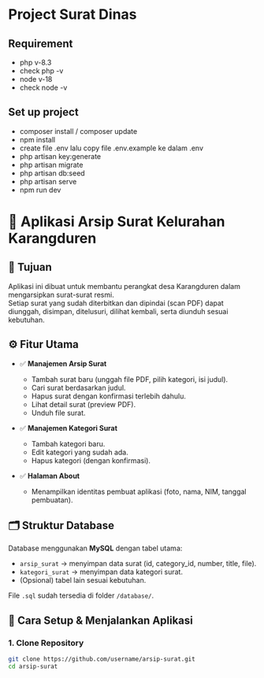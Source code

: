 # Project Surat Dinas
## Requirement
- php v-8.3
- check php -v
- node v-18
- check node -v
## Set up project
- composer install / composer update
- npm install
- create file .env lalu copy file .env.example ke dalam .env 
- php artisan key:generate
- php artisan migrate
- php artisan db:seed
- php artisan serve
- npm run dev

# 📑 Aplikasi Arsip Surat Kelurahan Karangduren

## 🎯 Tujuan
Aplikasi ini dibuat untuk membantu perangkat desa Karangduren dalam mengarsipkan surat-surat resmi.  
Setiap surat yang sudah diterbitkan dan dipindai (scan PDF) dapat diunggah, disimpan, ditelusuri, dilihat kembali, serta diunduh sesuai kebutuhan.

## ⚙️ Fitur Utama
- ✅ **Manajemen Arsip Surat**
  - Tambah surat baru (unggah file PDF, pilih kategori, isi judul).
  - Cari surat berdasarkan judul.
  - Hapus surat dengan konfirmasi terlebih dahulu.
  - Lihat detail surat (preview PDF).
  - Unduh file surat.

- ✅ **Manajemen Kategori Surat**
  - Tambah kategori baru.
  - Edit kategori yang sudah ada.
  - Hapus kategori (dengan konfirmasi).

- ✅ **Halaman About**
  - Menampilkan identitas pembuat aplikasi (foto, nama, NIM, tanggal pembuatan).

## 🗂️ Struktur Database
Database menggunakan **MySQL** dengan tabel utama:
- `arsip_surat` → menyimpan data surat (id, category_id, number, title, file).
- `kategori_surat` → menyimpan data kategori surat.
- (Opsional) tabel lain sesuai kebutuhan.

File `.sql` sudah tersedia di folder `/database/`.

## 🚀 Cara Setup & Menjalankan Aplikasi

### 1. Clone Repository
```bash
git clone https://github.com/username/arsip-surat.git
cd arsip-surat
